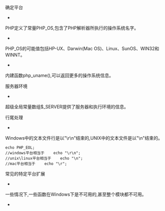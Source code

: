 确定平台

* 
PHP定义了常量PHP_OS,包含了PHP解析器所执行的操作系统名字。

* 
PHP_OS的可能值包括HP-UX、Darwin(Mac OS)、Linux、SunOS、WIN32和WINNT。

* 
内建函数php_uname(),可以返回更多的操作系统信息。

服务器环境

* 
超级全局常量数组$_SERVER提供了服务器和执行环境的信息。

行尾处理

* 
Windows中的文本文件行是以"\r\n"结束的,UNIX中的文本文件是以"\n"结束的。

```
echo PHP_EOL;
//windows平台相当于    echo "\r\n";
//unix\linux平台相当于    echo "\n";
//mac平台相当于    echo "\r";
``` 
常见的特定平台扩展

* 
一些情况下,一些函数在Windows下是不可用的,甚至整个模块都不可用。

* 

